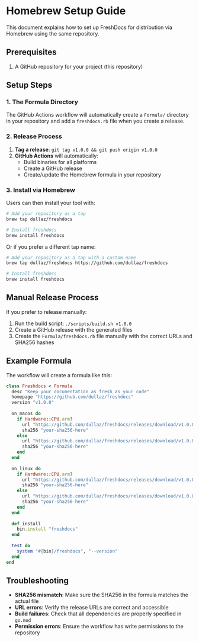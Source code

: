# Homebrew Setup Guide

This document explains how to set up FreshDocs for distribution via Homebrew using the same repository.

## Prerequisites

1. A GitHub repository for your project (this repository)

## Setup Steps

### 1. The Formula Directory

The GitHub Actions workflow will automatically create a `Formula/` directory in your repository and add a `freshdocs.rb` file when you create a release.

### 2. Release Process

1. **Tag a release**: `git tag v1.0.0 && git push origin v1.0.0`
2. **GitHub Actions** will automatically:
   - Build binaries for all platforms
   - Create a GitHub release
   - Create/update the Homebrew formula in your repository

### 3. Install via Homebrew

Users can then install your tool with:

```bash
# Add your repository as a tap
brew tap dullaz/freshdocs

# Install freshdocs
brew install freshdocs
```

Or if you prefer a different tap name:

```bash
# Add your repository as a tap with a custom name
brew tap dullaz/freshdocs https://github.com/dullaz/freshdocs

# Install freshdocs
brew install freshdocs
```

## Manual Release Process

If you prefer to release manually:

1. Run the build script: `./scripts/build.sh v1.0.0`
2. Create a GitHub release with the generated files
3. Create the `Formula/freshdocs.rb` file manually with the correct URLs and SHA256 hashes

## Example Formula

The workflow will create a formula like this:

```ruby
class Freshdocs < Formula
  desc "Keep your documentation as fresh as your code"
  homepage "https://github.com/dullaz/freshdocs"
  version "v1.0.0"
  
  on_macos do
    if Hardware::CPU.arm?
      url "https://github.com/dullaz/freshdocs/releases/download/v1.0.0/freshdocs-v1.0.0-darwin-arm64.tar.gz"
      sha256 "your-sha256-here"
    else
      url "https://github.com/dullaz/freshdocs/releases/download/v1.0.0/freshdocs-v1.0.0-darwin-amd64.tar.gz"
      sha256 "your-sha256-here"
    end
  end
  
  on_linux do
    if Hardware::CPU.arm?
      url "https://github.com/dullaz/freshdocs/releases/download/v1.0.0/freshdocs-v1.0.0-linux-arm64.tar.gz"
      sha256 "your-sha256-here"
    else
      url "https://github.com/dullaz/freshdocs/releases/download/v1.0.0/freshdocs-v1.0.0-linux-amd64.tar.gz"
      sha256 "your-sha256-here"
    end
  end
  
  def install
    bin.install "freshdocs"
  end
  
  test do
    system "#{bin}/freshdocs", "--version"
  end
end
```

## Troubleshooting

- **SHA256 mismatch**: Make sure the SHA256 in the formula matches the actual file
- **URL errors**: Verify the release URLs are correct and accessible
- **Build failures**: Check that all dependencies are properly specified in `go.mod`
- **Permission errors**: Ensure the workflow has write permissions to the repository 